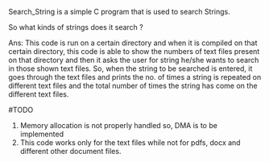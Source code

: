 Search_String is a simple C program that is used to search Strings.

So what kinds of strings does it search ?

Ans: This code is run on a certain directory and when it is compiled on that certain directory, this code is able to show the numbers of text files present on that directory and then it asks the user for string he/she wants to search in those shown text files. So, when the string to be searched is entered, it goes through the text files and prints the no. of times a string is repeated on different text files and the total number of times the string has come on the different text files.

#TODO 
1. Memory allocation is not properly handled so, DMA is to be implemented
2. This code works only for the text files while not for pdfs, docx and different other document files.


